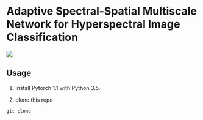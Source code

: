 # Adaptive Spectral-Spatial Multiscale Network for Hyperspectral Image Classification

![](https://github.com/DotWang/ASSMN/blob/master/model.png)

## Usage

1. Install Pytorch 1.1 with Python 3.5.

2. clone this repo

```
git clone 
```
